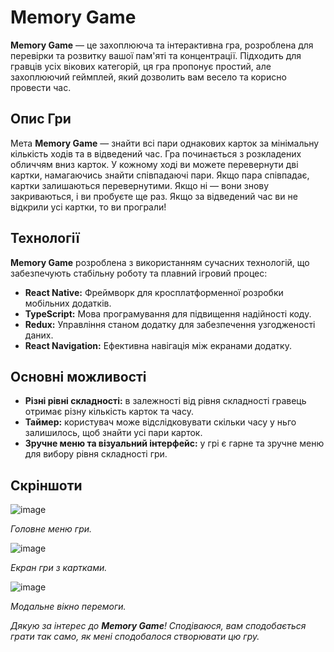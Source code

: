 # Memory Game

**Memory Game** — це захоплююча та інтерактивна гра, розроблена для перевірки та розвитку вашої пам'яті та концентрації. Підходить для гравців усіх вікових категорій, ця гра пропонує простий, але захоплюючий геймплей, який дозволить вам весело та корисно провести час.

## Опис Гри

Мета **Memory Game** — знайти всі пари однакових карток за мінімальну кількість ходів та в відведений час. Гра починається з розкладених обличчям вниз карток. У кожному ході ви можете перевернути дві картки, намагаючись знайти співпадаючі пари. Якщо пара співпадає, картки залишаються перевернутими. Якщо ні — вони знову закриваються, і ви пробуєте ще раз. Якщо за відведений час ви не відкрили усі картки, то ви програли!

## Технології

**Memory Game** розроблена з використанням сучасних технологій, що забезпечують стабільну роботу та плавний ігровий процес:

- **React Native:** Фреймворк для кросплатформенної розробки мобільних додатків.
- **TypeScript:** Мова програмування для підвищення надійності коду.
- **Redux:** Управління станом додатку для забезпечення узгодженості даних.
- **React Navigation:** Ефективна навігація між екранами додатку.

## Основні можливості 
- **Різні рівні складності:** в залежності від рівня складності гравець отримає різну кількість карток та часу.
- **Таймер:** користувач може відслідковувати скільки часу у ньго залишилось, щоб знайти усі пари карток.
- **Зручне меню та візуальний інтерфейс:** у грі є гарне та зручне меню для вибору рівня складності гри.

## Скріншоти

![image](https://github.com/user-attachments/assets/05d9c9c5-4fd3-4549-b86e-d827660e6521)

*Головне меню гри.*

![image](https://github.com/user-attachments/assets/c24fa9ae-ed3b-4110-b324-3621afaee8b9)

*Екран гри з картками.*

![image](https://github.com/user-attachments/assets/b8fdd2ce-b6a5-401b-89cd-ebd86e9d7f6d)

*Модальне вікно перемоги.*


*Дякую за інтерес до **Memory Game**! Сподіваюся, вам сподобається грати так само, як мені сподобалося створювати цю гру.*

